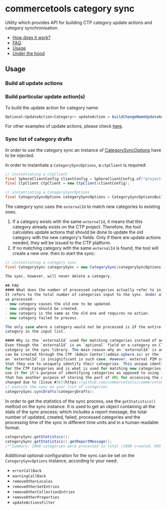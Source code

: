# commercetools category sync

Utility which provides API for building CTP category update actions and category synchronisation.

- [How does it work?](#how-does-it-work)
- [FAQ](#faq)
- [Usage](#usage)
- [Under the hood](#under-the-hood)

## Usage

### Build all update actions

<!-- TODO: A code snippet will be added once #14 is resolved -->

### Build particular update action(s)

To build the update action for category name:
````java
Optional<UpdateAction<Category>> updateAction = buildChangeNameUpdateAction(oldCategory, categoryDraft);
````
For other examples of update actions, please check [here](). <!-- TODO: Add link to Integration tests.-->

### Sync list of category drafts

In order to use the category sync an instance of
[CategorySyncOptions](https://github.com/commercetools/commercetools-sync-java/blob/master/src/main/java/com/commercetools/sync/categories/CategorySyncOptions.java) have to be injected.
 
In order to instantiate a `CategorySyncOptions`, a `ctpClient` is required:
````java
// instantiating a ctpClient
final SphereClientConfig clientConfig = SphereClientConfig.of("project-key", "client-id", "client-secret");
final CtpClient ctpClient = new CtpClient(clientConfig);

// instantiating a CategorySyncOptions
final CategorySyncOptions categorySyncOptions = CategorySyncOptionsBuilder.of(ctpClient).build();
````

The category sync uses the `externalId` to match new categories to existing ones. 
1. If a category exists with the same `externalId`, it means that this category already exists on the CTP project. Therefore, 
the tool calculates update actions that should be done to update the old category with the new category's fields.
Only if there are update actions needed, they will be issued to the CTP platform.
2. If no matching category with the same `externalId` is found, the tool will create a new one. 
then to start the sync:
````java
// instantiating a category sync
final CategorySync categorySync = new CategorySync(categorySyncOptions);

The sync, however, will never delete a category.
 
## FAQ
#### What does the number of processed categories actually refer to in the statistics of the sync process?
It refers to the total number of categories input to the sync. Under all the following cases a category is to be counted
as processed:
- new category causes the old one to be updated.
- new category should be created.
- new category is the same as the old one and requires no action.
- new category failed to process.

The only case where a category would not be processed is if the entire sync process fails and stops, before reaching this
category in the input list.

#### Why is the `externalId` used for matching categories instead of another field e.g. `slug`?
Even though the `externalId` is an `optional` field on a category on CTP, it is still used as the main identifier for a
category in the sync library. The main reason why an `externalId` is an `optional` field is due to the fact that a category
can be created through the CTP [Admin Center](admin.sphere.io) or the [Merchant Center](mc.commercetools.com) and thus
an `externalId` is insignificant in such case. However, external PIM systems must have some kind of identifier
that they use to uniquely identify their categories. This unique identifier is exactly what is used for an `externalId` 
for the CTP Categories and is what is used for matching new categories with old categories. Therefore, it made sense to 
use it for it's purpose of identifying categories as opposed to using fields like `slug`, which is a localised field 
that has another purpose of storing the part of URL for accessing the category on a shopfront. However, this could be 
changed due to [Issue #36](https://github.com/commercetools/commercetools-sync-java/issues/36).
// execute the sync on your list of categories
categorySync.syncDrafts(categoryDrafts);
````
In order to get the statistics of the sync process, use the `getStatistics()` method on the sync instance. It is used 
to get an object containing all the stats of the sync process; which includes a report message, the total number of updated, created, 
failed, processed categories and the processing time of the sync in different time units and in a
human readable format.
````java
categorySync.getStatistics();
categorySync.getStatistics().getReportMessage(); 
/*"Summary: 2000 categories were processed in total (1000 created, 995 updated and 5 categories failed to sync)."*/
````

Additional optional configuration for the sync can be set on the `CategorySyncOptions` instance, according to your 
need:
- `errorCallBack`
- `warningCallBack`
- `removeOtherLocales`
- `removeOtherSetEntries`
- `removeOtherCollectionEntries`
- `removeOtherProperties`
- `updateActionsFilter`


 